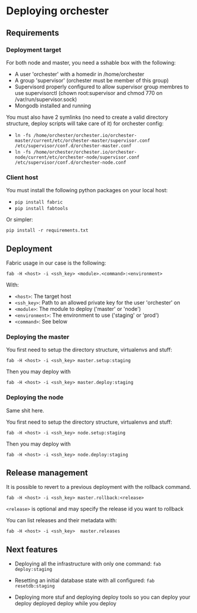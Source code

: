 Deploying orchester
===================

Requirements
------------

### Deployment target

For both node and master, you need a sshable box with the following:

- A user 'orchester' with a homedir in /home/orchester
- A group 'supervisor' (orchester must be member of this group)
- Supervisord properly configured to allow supervisor group membres to use
  supervisorctl (chown root:supervisor and chmod 770 on /var/run/supervisor.sock)
- Mongodb installed and running

You must also have 2 symlinks (no need to create a valid directory structure,
deploy scripts will take care of it) for orchester config:

 - `ln -fs /home/orchester/orchester.io/orchester-master/current/etc/orchester-master/supervisor.conf /etc/supervisor/conf.d/orchester-master.conf`
 - `ln -fs /home/orchester/orchester.io/orchester-node/current/etc/orchester-node/supervisor.conf /etc/supervisor/conf.d/orchester-node.conf`


### Client host

You must install the following python packages on your local host:

 - `pip install fabric`
 - `pip install fabtools`

Or simpler:

`pip install -r requirements.txt`


Deployment
----------

Fabric usage in our case is the following:

`fab -H <host> -i <ssh_key> <module>.<command>:<environment>`

With:

- `<host>`: The target host
- `<ssh_key>`: Path to an allowed private key for the user 'orchester' on <host>
- `<module>`: The module to deploy ('master' or 'node')
- `<environment>`: The environment to use ('staging' or 'prod')
- `<command>`: See below


### Deploying the master

You first need to setup the directory structure, virtualenvs and stuff:

`fab -H <host> -i <ssh_key> master.setup:staging`

Then you may deploy with

`fab -H <host> -i <ssh_key> master.deploy:staging`


### Deploying the node

Same shit here.

You first need to setup the directory structure, virtualenvs and stuff:

`fab -H <host> -i <ssh_key> node.setup:staging`

Then you may deploy with

`fab -H <host> -i <ssh_key> node.deploy:staging`


Release management
------------------

It is possible to revert to a previous deployment with the rollback command.

`fab -H <host> -i <ssh_key> master.rollback:<release>`

`<release>` is optional and may specify the release id you want to rollback


You can list releases and their metadata with:

`fab -H <host> -i <ssh_key>  master.releases`


Next features
-------------

- Deploying all the infrastructure with only one command:
  `fab deploy:staging`

- Resetting an initial database state with all configured:
  `fab resetdb:staging`

- Deploying more stuf and deploying deploy tools so you can deploy your
  deploy deployed deploy while you deploy
